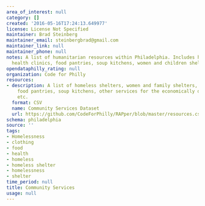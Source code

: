 ```yaml
---
area_of_interest: null
category: []
created: '2016-05-16T17:24:13.649977'
license: License Not Specified
maintainer: Brad Steinberg
maintainer_email: steinbergbrad@gmail.com
maintainer_link: null
maintainer_phone: null
notes: A list of humanitarian resources within Philadelphia. Includes homeless shelters,
  health clinics, food pantries, soup kitchens, women and children shelters, etc.
opendataphilly_rating: null
organization: Code for Philly
resources:
- description: A list of homeless shelters, women and family shelters, health clinics,
    food pantries, soup kitchens, other services for the economically disadvantaged,
    etc.
  format: CSV
  name: Community Services Dataset
  url: https://github.com/CodeForPhilly/RAPper/blob/master/resources.csv
schema: philadelphia
source: ''
tags:
- Homelessness
- clothing
- food
- health
- homeless
- homeless shelter
- homelessness
- shelter
time_period: null
title: Community Services
usage: null
---
```

